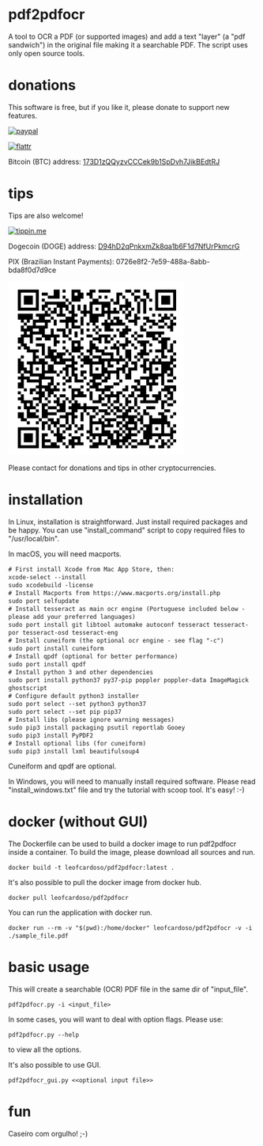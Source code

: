 <meta name="flattr:id" content="pojqg0">

# pdf2pdfocr
A tool to OCR a PDF (or supported images) and add a text "layer" (a "pdf sandwich") in the original file making it a searchable PDF.
The script uses only open source tools.

# donations
This software is free, but if you like it, please donate to support new features.

[![paypal](https://www.paypalobjects.com/en_US/GB/i/btn/btn_donateCC_LG.gif)](https://www.paypal.com/cgi-bin/webscr?cmd=_donations&business=PZZU5APJGSWVA&lc=GB&item_name=pdf2pdfocr%20development&currency_code=USD)

[![flattr](https://button.flattr.com/flattr-badge-large.png)](https://flattr.com/submit/auto?fid=pojqg0&url=https%3A%2F%2Fgithub.com%2FLeoFCardoso%2Fpdf2pdfocr)

Bitcoin (BTC) address: [173D1zQQyzvCCCek9b1SpDvh7JikBEdtRJ](https://blockchair.com/bitcoin/address/173D1zQQyzvCCCek9b1SpDvh7JikBEdtRJ)

# tips
Tips are also welcome!

[![tippin.me](https://badgen.net/badge/%E2%9A%A1%EF%B8%8Ftippin.me/@LeoFCardoso/F0918E)](https://tippin.me/@LeoFCardoso)

Dogecoin (DOGE) address: [D94hD2qPnkxmZk8qa1b6F1d7NfUrPkmcrG](https://blockchair.com/dogecoin/address/D94hD2qPnkxmZk8qa1b6F1d7NfUrPkmcrG)

PIX (Brazilian Instant Payments): 0726e8f2-7e59-488a-8abb-bda8f0d7d9ce

[![chave PIX](https://raw.githubusercontent.com/LeoFCardoso/pdf2pdfocr/master/pix_qrcode.png)](https://nubank.com.br/pagar/414xb/ndt4lfy9GT)

Please contact for donations and tips in other cryptocurrencies.

# installation
In Linux, installation is straightforward. Just install required packages and be happy.
You can use "install_command" script to copy required files to "/usr/local/bin".

In macOS, you will need macports.
    
    # First install Xcode from Mac App Store, then:
    xcode-select --install
    sudo xcodebuild -license
    # Install Macports from https://www.macports.org/install.php
    sudo port selfupdate
    # Install tesseract as main ocr engine (Portuguese included below - please add your preferred languages)
    sudo port install git libtool automake autoconf tesseract tesseract-por tesseract-osd tesseract-eng
    # Install cuneiform (the optional ocr engine - see flag "-c")
    sudo port install cuneiform
    # Install qpdf (optional for better performance)
    sudo port install qpdf
    # Install python 3 and other dependencies
    sudo port install python37 py37-pip poppler poppler-data ImageMagick ghostscript
    # Configure default python3 installer
    sudo port select --set python3 python37
    sudo port select --set pip pip37
    # Install libs (please ignore warning messages)
    sudo pip3 install packaging psutil reportlab Gooey
    sudo pip3 install PyPDF2
    # Install optional libs (for cuneiform)
    sudo pip3 install lxml beautifulsoup4

Cuneiform and qpdf are optional.

In Windows, you will need to manually install required software. Please read "install_windows.txt" file and try the tutorial with scoop tool. It's easy! :-)

# docker (without GUI)
The Dockerfile can be used to build a docker image to run pdf2pdfocr inside a container. To build the image, please download all sources and run.

    docker build -t leofcardoso/pdf2pdfocr:latest .
It's also possible to pull the docker image from docker hub.

    docker pull leofcardoso/pdf2pdfocr
You can run the application with docker run.

    docker run --rm -v "$(pwd):/home/docker" leofcardoso/pdf2pdfocr -v -i ./sample_file.pdf
# basic usage
This will create a searchable (OCR) PDF file in the same dir of "input_file".  

    pdf2pdfocr.py -i <input_file>  
In some cases, you will want to deal with option flags. Please use:  

    pdf2pdfocr.py --help 
to view all the options.

It's also possible to use GUI.
    
    pdf2pdfocr_gui.py <<optional input file>>

# fun
Caseiro com orgulho! ;-)

